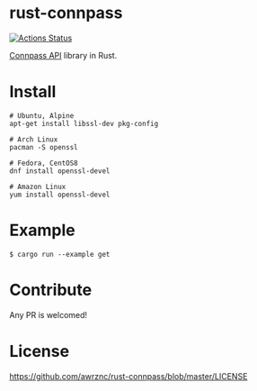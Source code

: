 # rust-connpass

[![Actions Status](https://github.com/awrznc/rust-connpass/workflows/Build/badge.svg)](https://github.com/awrznc/rust-connpass/actions)

[Connpass API](https://connpass.com/about/api/) library in Rust.

# Install

```
# Ubuntu, Alpine 
apt-get install libssl-dev pkg-config

# Arch Linux
pacman -S openssl

# Fedora, CentOS8
dnf install openssl-devel

# Amazon Linux
yum install openssl-devel
```

# Example

```
$ cargo run --example get
```

# Contribute

Any PR is welcomed!

# License

https://github.com/awrznc/rust-connpass/blob/master/LICENSE
